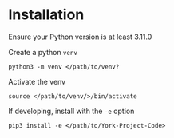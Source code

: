 # Installation

Ensure your Python version is at least 3.11.0

Create a python `venv`

`python3 -m venv </path/to/venv?`

Activate the venv

`source </path/to/venv/>/bin/activate`

If developing, install with the `-e` option

`pip3 install -e </path/to/York-Project-Code>`
